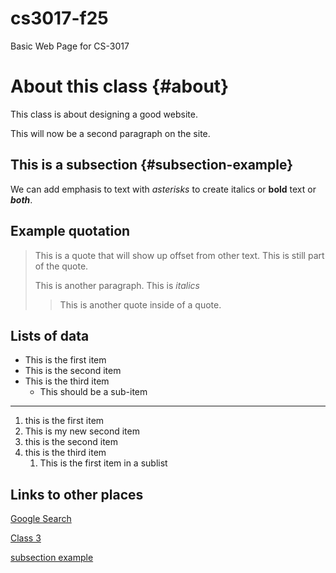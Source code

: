 # cs3017-f25
Basic Web Page for CS-3017

# About this class {#about}
This class is about designing a good website.

This will now be a second paragraph on the site.

## This is a subsection {#subsection-example}
We can add emphasis to text with *asterisks* to create italics or **bold** text or ***both***.

## Example quotation
> This is a quote that will show up offset from other text.
> This is still part of the quote.
>
> This is another paragraph. This is *italics*
>
>> This is another quote inside of a quote.

## Lists of data

+ This is the first item
+ This is the second item
+ This is the third item
    + This should be a sub-item 

--------------------------------------------

1. this is the first item
1. This is my new second item
1. this is the second item
1. this is the third item
    1. This is the first item in a sublist 

## Links to other places
[Google Search](https://google.com)

[Class 3](class3)

[subsection example](#subsection-example)






